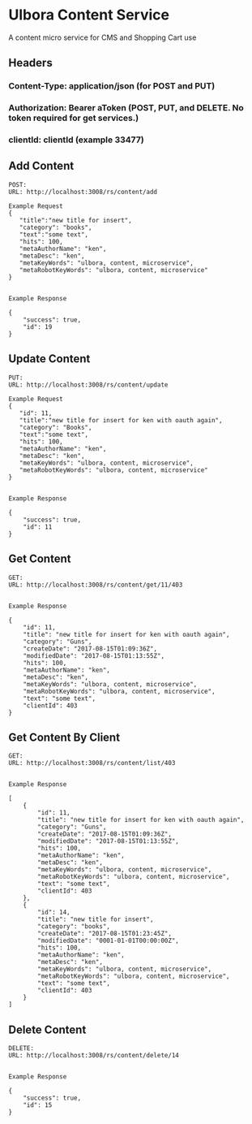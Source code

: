 Ulbora Content Service
==============

A content micro service for CMS and Shopping Cart use


## Headers
### Content-Type: application/json (for POST and PUT)
### Authorization: Bearer aToken (POST, PUT, and DELETE. No token required for get services.)
### clientId: clientId (example 33477)



## Add Content

```
POST:
URL: http://localhost:3008/rs/content/add

Example Request
{
   "title":"new title for insert",
   "category": "books",
   "text":"some text",
   "hits": 100,
   "metaAuthorName": "ken",
   "metaDesc": "ken",
   "metaKeyWords": "ulbora, content, microservice",
   "metaRobotKeyWords": "ulbora, content, microservice"
}
  
```

```
Example Response   

{
    "success": true,
    "id": 19
}

```


## Update Content

```
PUT:
URL: http://localhost:3008/rs/content/update

Example Request
{
   "id": 11,
   "title":"new title for insert for ken with oauth again",
   "category": "Books",
   "text":"some text",
   "hits": 100,
   "metaAuthorName": "ken",
   "metaDesc": "ken",
   "metaKeyWords": "ulbora, content, microservice",
   "metaRobotKeyWords": "ulbora, content, microservice"
}
  
```

```
Example Response   

{
    "success": true,
    "id": 11
}

```


## Get Content

```
GET:
URL: http://localhost:3008/rs/content/get/11/403
  
```

```
Example Response   

{
    "id": 11,
    "title": "new title for insert for ken with oauth again",
    "category": "Guns",
    "createDate": "2017-08-15T01:09:36Z",
    "modifiedDate": "2017-08-15T01:13:55Z",
    "hits": 100,
    "metaAuthorName": "ken",
    "metaDesc": "ken",
    "metaKeyWords": "ulbora, content, microservice",
    "metaRobotKeyWords": "ulbora, content, microservice",
    "text": "some text",
    "clientId": 403
}

```


## Get Content By Client

```
GET:
URL: http://localhost:3008/rs/content/list/403
  
```

```
Example Response   

[
    {
        "id": 11,
        "title": "new title for insert for ken with oauth again",
        "category": "Guns",
        "createDate": "2017-08-15T01:09:36Z",
        "modifiedDate": "2017-08-15T01:13:55Z",
        "hits": 100,
        "metaAuthorName": "ken",
        "metaDesc": "ken",
        "metaKeyWords": "ulbora, content, microservice",
        "metaRobotKeyWords": "ulbora, content, microservice",
        "text": "some text",
        "clientId": 403
    },
    {
        "id": 14,
        "title": "new title for insert",
        "category": "books",
        "createDate": "2017-08-15T01:23:45Z",
        "modifiedDate": "0001-01-01T00:00:00Z",
        "hits": 100,
        "metaAuthorName": "ken",
        "metaDesc": "ken",
        "metaKeyWords": "ulbora, content, microservice",
        "metaRobotKeyWords": "ulbora, content, microservice",
        "text": "some text",
        "clientId": 403
    }
]

```


## Delete Content

```
DELETE:
URL: http://localhost:3008/rs/content/delete/14
  
```

```
Example Response   

{
    "success": true,
    "id": 15
}

```